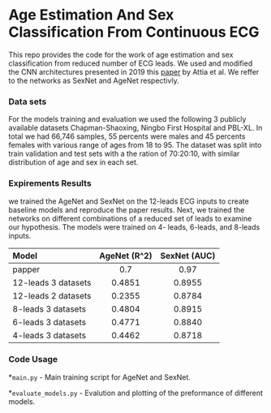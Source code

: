 # Age Estimation And Sex Classification From Continuous ECG

This repo provides the code for the work of age estimation and sex classification from  reduced number of ECG leads.
We used and modified the CNN architectures presented in 2019 this [paper](https://www.ahajournals.org/doi/10.1161/CIRCEP.119.007284) 
by Attia et al. We reffer to the networks as SexNet and AgeNet respectivly.   

### Data sets

For the models training and evaluation we used the following 3 publicly available datasets 
Chapman-Shaoxing, Ningbo First Hospital and PBL-XL. In total we had 66,746 samples, 55 percents were males and 45 
percents females with various range of ages from 18 to 95.
The dataset was split into train validation and test sets with a the ration of 70:20:10, 
with similar distribution of age and sex in each set.

### Expirements Results

we trained the AgeNet and SexNet on the 12-leads ECG inputs to create baseline models and reproduce the paper results.
Next, we trained the networks on different combinations of a reduced set of leads
to examine our hypothesis. The models were trained on 4-
leads, 6-leads, and 8-leads inputs.


| Model      | AgeNet (R^2) |  SexNet (AUC)   | 
| :--------- | :------:     |  :----: |
| papper     | 0.7  | 0.97 | 
| 12-leads 3 datasets |  0.4851 | 0.8955  | 
| 12-leads 2 datasets         | 0.2355  |  0.8784 |
| 8-leads 3 datasets        | 0.4804  | 0.8915 | 
| 6-leads 3 datasets       |  0.4771  |  0.8840 |  
| 4-leads 3 datasets       |  0.4462 |  0.8718 |  

### Code Usage

*`main.py` - Main training script for AgeNet and SexNet. 

*`evaluate_models.py` - Evalution and plotting of the preformance of different models.

